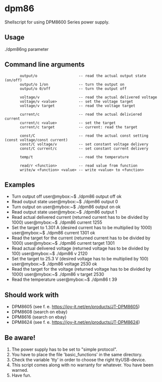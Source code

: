 # dpm86

Shellscript for using DPM8600 Series power supply.

## Usage
 
 ./dpm86ng parameter

## Command line arguments
 
           output/o                   -- read the actual output state (on/off)
           output/o 1/on              -- turn the output on
           output/o 0/off             -- turn the output off

           voltage/v                  -- read the actual delivered voltage
           voltage/v <value>          -- set the voltage target
           voltage/v target           -- read the voltage target

           current/c                  -- read the actual deliviered current
           current/c <value>          -- set the target
           current/c target           -- current: read the target

           const/C                    -- read the actual const setting (const voltage/const current)
           const/C voltage/v          -- set constant voltage delivery
           const/C current/c          -- set constant current delivery

           temp/t                     -- read the temperature

           read/r <function>          -- read value from function
           write/w <function> <value> -- write <value> to <function>

## Examples

- Turn output off
           user@mybox:~$ ./dpm86 output off
           ok
- Read output state
           user@mybox:~$ ./dpm86 output
           0
- Turn output on
           user@mybox:~$ ./dpm86 output on
           ok
- Read output state
           user@mybox:~$ ./dpm86 output
           1
- Read actual delivered current (returned current has to be divided by 1000)
           user@mybox:~$ ./dpm86 current
           1255
- Set the target to 1.301 A (desired current has to be multiplied by 1000)
           user@mybox:~$ ./dpm86 current 1301
           ok
- Read the target for the current (returned current has to be divided by 1000)
           user@mybox:~$ ./dpm86 current target
           1301
- Read actual delivered voltage (returned voltage has to be divided by 100)
           user@mybox:~$ ./dpm86 v
           2120
- Set the target to 25.3 V (desired voltage has to be multiplied by 100)
           user@mybox:~$ ./dpm86 voltage 2530
           ok
- Read the target for the voltage (returned voltage has to be divided by 1000)
           user@mybox:~$ ./dpm86 v target
           2530
- Read the temperature
           user@mybox:~$ ./dpm86 t
           39
 
## Should work with

- DPM8605 (see f. e. https://joy-it.net/en/products/JT-DPM8605)
- DPM8608 (search on ebay)
- DPM8616 (search on ebay)
- DPM8624 (see f. e. https://joy-it.net/en/products/JT-DPM8624)

## Be aware!
 
1. The power supply has to be set to "simple protocol".
2. You have to place the file 'basic_functions' in the same directory.
3. Check the variable 'tty' in order to choose the right ttyUSB-device.
4. This script comes along with no warranty for whatever. You have been warned.
5. Have fun.

